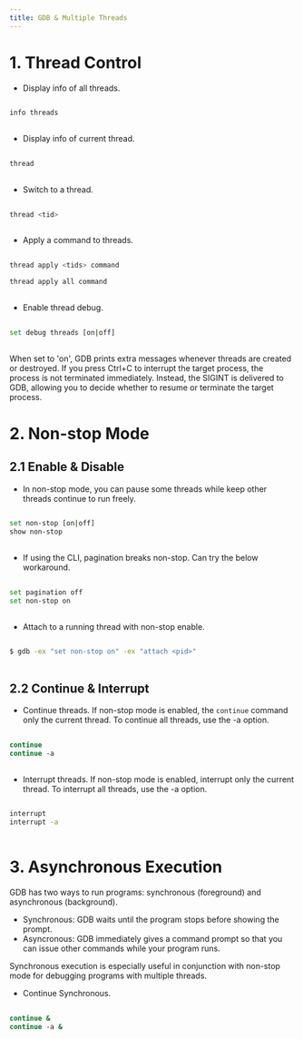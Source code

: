 ```yaml
---
title: GDB & Multiple Threads
---
```



# 1. Thread Control
- Display info of all threads.
```sh
  
info threads
  
```

- Display info of current thread.
```sh
  
thread
  
```

- Switch to a thread.
```sh
  
thread <tid>
  
```

- Apply a command to threads.
```sh
  
thread apply <tids> command

thread apply all command
  
```

- Enable thread debug.
```sh
  
set debug threads [on|off]
  
```
When set to 'on', GDB prints extra messages whenever threads are created or destroyed. If you press Ctrl+C to interrupt the target process, the process is not terminated immediately. Instead, the SIGINT is delivered to GDB, allowing you to decide whether to resume or terminate the target process.


# 2. Non-stop Mode
## 2.1 Enable & Disable
- In non-stop mode, you can pause some threads while keep other threads continue to run freely.
```sh
  
set non-stop [on|off]
show non-stop
  
```

- If using the CLI, pagination breaks non-stop. Can try the below workaround.
```sh
  
set pagination off
set non-stop on
  
```
- Attach to a running thread with non-stop enable.
```sh
  
$ gdb -ex "set non-stop on" -ex "attach <pid>"
  
```

## 2.2 Continue & Interrupt
- Continue threads. If non-stop mode is enabled, the `continue` command only the current thread. To continue all threads, use the -a option.
```sh
  
continue
continue -a
  
```

- Interrupt threads. If non-stop mode is enabled, interrupt only the current thread. To interrupt all threads, use the -a option.
```sh
  
interrupt
interrupt -a
  
```


# 3. Asynchronous Execution
GDB has two ways to run programs: synchronous (foreground) and asynchronous (background).

- Synchronous: GDB waits until the program stops before showing the prompt.
- Asyncronous: GDB immediately gives a command prompt so that you can issue other commands while your program runs.

Synchronous execution is especially useful in conjunction with non-stop mode for debugging programs with multiple threads.

- Continue Synchronous.
```sh
  
continue &
continue -a &
  
```
